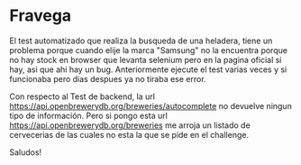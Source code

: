 # Fravega

El test automatizado que realiza la busqueda de una heladera, tiene un problema porque cuando elije la marca "Samsung" no la encuentra porque no hay stock en browser que levanta
selenium pero en la pagina oficial si hay, asi que ahi hay un bug. Anteriormente ejecute el test varias veces y si funcionaba pero dias despues ya no tiraba ese error.

Con respecto al Test de backend, la url https://api.openbrewerydb.org/breweries/autocomplete no devuelve ningun tipo de información. Pero si pongo esta url https://api.openbrewerydb.org/breweries
me arroja un listado de cervecerias de las cuales no esta la que se pide en el challenge.

Saludos!

